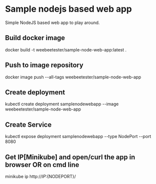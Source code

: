 # Sample nodejs based web app
Simple NodeJS based web app to play around.

## Build docker image
docker build -t weebeetester/sample-node-web-app:latest .

## Push to image repository
docker image push --all-tags weebeetester/sample-node-web-app



## Create deployment 
kubectl create deployment samplenodewebapp --image weebeetester/sample-node-web-app

## Create Service 
kubectl expose deployment samplenodewebapp --type NodePort --port 8080

## Get IP[Minikube] and open/curl the app in browser OR on cmd line
minikube ip
http://${IP}:${NODEPORT}/
